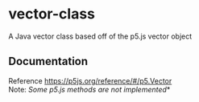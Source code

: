# vector-class
A Java vector class based off of the p5.js vector object

## Documentation ##
Reference https://p5js.org/reference/#/p5.Vector \
Note: *Some p5.js methods are not implemented**
